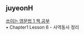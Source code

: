 <h2>juyeonH</h2><a href="https://mycodeplayground66.notion.site/LESSONS6-f8a3affae5e946cbba3659cfb0653b55?pvs=4">쓰이는 영문법 1 책 공부</a><br>• Chapter1 Lesson 6 - 사역동사 정리